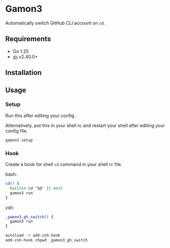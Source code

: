 # Gamon3

Automatically switch GitHub CLI account on `cd`.

## Requirements

- Go 1.25
- [`gh`](https://cli.github.com/) v2.40.0+

## Installation

## Usage

### Setup

Run this after editing your config.

Alternatively, put this in your shell rc and restart your shell after
editing your config file.

```bash
gamon3 setup
```

### Hook

Create a hook for shell `cd` command in your shell rc file.

bash:

```bash
cd() {
  builtin cd "$@" || exit
  gamon3 run
}
```

zsh:

```bash
_gamon3_gh_switch() {
  gamon3 run
}

autoload -U add-zsh-hook
add-zsh-hook chpwd _gamon3_gh_switch
```
